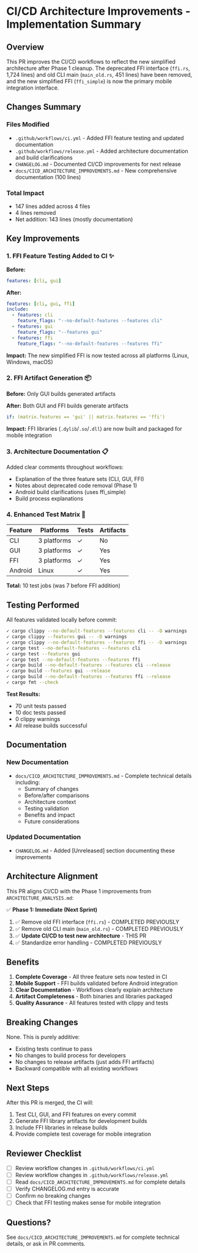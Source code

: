 # CI/CD Architecture Improvements - Implementation Summary

## Overview

This PR improves the CI/CD workflows to reflect the new simplified architecture after Phase 1 cleanup. The deprecated FFI interface (`ffi.rs`, 1,724 lines) and old CLI main (`main_old.rs`, 451 lines) have been removed, and the new simplified FFI (`ffi_simple`) is now the primary mobile integration interface.

## Changes Summary

### Files Modified
- `.github/workflows/ci.yml` - Added FFI feature testing and updated documentation
- `.github/workflows/release.yml` - Added architecture documentation and build clarifications
- `CHANGELOG.md` - Documented CI/CD improvements for next release
- `docs/CICD_ARCHITECTURE_IMPROVEMENTS.md` - New comprehensive documentation (100 lines)

### Total Impact
- 147 lines added across 4 files
- 4 lines removed
- Net addition: 143 lines (mostly documentation)

## Key Improvements

### 1. FFI Feature Testing Added to CI ✨

**Before:**
```yaml
features: [cli, gui]
```

**After:**
```yaml
features: [cli, gui, ffi]
include:
  - features: cli
    feature_flags: "--no-default-features --features cli"
  - features: gui  
    feature_flags: "--features gui"
  - features: ffi
    feature_flags: "--no-default-features --features ffi"
```

**Impact:** The new simplified FFI is now tested across all platforms (Linux, Windows, macOS)

### 2. FFI Artifact Generation 📦

**Before:** Only GUI builds generated artifacts

**After:** Both GUI and FFI builds generate artifacts
```yaml
if: (matrix.features == 'gui' || matrix.features == 'ffi')
```

**Impact:** FFI libraries (`.dylib`/`.so`/`.dll`) are now built and packaged for mobile integration

### 3. Architecture Documentation 📋

Added clear comments throughout workflows:
- Explanation of the three feature sets (CLI, GUI, FFI)
- Notes about deprecated code removal (Phase 1)
- Android build clarifications (uses ffi_simple)
- Build process explanations

### 4. Enhanced Test Matrix 🔬

| Feature | Platforms | Tests | Artifacts |
|---------|-----------|-------|-----------|
| CLI | 3 platforms | ✓ | No |
| GUI | 3 platforms | ✓ | Yes |
| FFI | 3 platforms | ✓ | Yes |
| Android | Linux | ✓ | Yes |

**Total:** 10 test jobs (was 7 before FFI addition)

## Testing Performed

All features validated locally before commit:

```bash
✓ cargo clippy --no-default-features --features cli -- -D warnings
✓ cargo clippy --features gui -- -D warnings
✓ cargo clippy --no-default-features --features ffi -- -D warnings
✓ cargo test --no-default-features --features cli
✓ cargo test --features gui
✓ cargo test --no-default-features --features ffi
✓ cargo build --no-default-features --features cli --release
✓ cargo build --features gui --release
✓ cargo build --no-default-features --features ffi --release
✓ cargo fmt --check
```

**Test Results:**
- 70 unit tests passed
- 10 doc tests passed
- 0 clippy warnings
- All release builds successful

## Documentation

### New Documentation
- `docs/CICD_ARCHITECTURE_IMPROVEMENTS.md` - Complete technical details including:
  - Summary of changes
  - Before/after comparisons
  - Architecture context
  - Testing validation
  - Benefits and impact
  - Future considerations

### Updated Documentation
- `CHANGELOG.md` - Added [Unreleased] section documenting these improvements

## Architecture Alignment

This PR aligns CI/CD with the Phase 1 improvements from `ARCHITECTURE_ANALYSIS.md`:

✅ **Phase 1: Immediate (Next Sprint)**
1. ✅ Remove old FFI interface (`ffi.rs`) - COMPLETED PREVIOUSLY
2. ✅ Remove old CLI main (`main_old.rs`) - COMPLETED PREVIOUSLY
3. ✅ **Update CI/CD to test new architecture** - THIS PR
4. ✅ Standardize error handling - COMPLETED PREVIOUSLY

## Benefits

1. **Complete Coverage** - All three feature sets now tested in CI
2. **Mobile Support** - FFI builds validated before Android integration
3. **Clear Documentation** - Workflows clearly explain architecture
4. **Artifact Completeness** - Both binaries and libraries packaged
5. **Quality Assurance** - All features tested with clippy and tests

## Breaking Changes

None. This is purely additive:
- Existing tests continue to pass
- No changes to build process for developers
- No changes to release artifacts (just adds FFI artifacts)
- Backward compatible with all existing workflows

## Next Steps

After this PR is merged, the CI will:
1. Test CLI, GUI, and FFI features on every commit
2. Generate FFI library artifacts for development builds
3. Include FFI libraries in release builds
4. Provide complete test coverage for mobile integration

## Reviewer Checklist

- [ ] Review workflow changes in `.github/workflows/ci.yml`
- [ ] Review workflow changes in `.github/workflows/release.yml`
- [ ] Read `docs/CICD_ARCHITECTURE_IMPROVEMENTS.md` for complete details
- [ ] Verify CHANGELOG.md entry is accurate
- [ ] Confirm no breaking changes
- [ ] Check that FFI testing makes sense for mobile integration

## Questions?

See `docs/CICD_ARCHITECTURE_IMPROVEMENTS.md` for complete technical details, or ask in PR comments.
